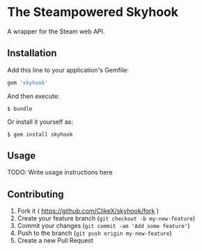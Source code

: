 The Steampowered Skyhook
========================

A wrapper for the Steam web API.

## Installation

Add this line to your application's Gemfile:

```ruby
gem 'skyhook'
```

And then execute:

    $ bundle

Or install it yourself as:

    $ gem install skyhook

## Usage

TODO: Write usage instructions here

## Contributing

1. Fork it ( https://github.com/ClikeX/skyhook/fork )
2. Create your feature branch (`git checkout -b my-new-feature`)
3. Commit your changes (`git commit -am 'Add some feature'`)
4. Push to the branch (`git push origin my-new-feature`)
5. Create a new Pull Request
